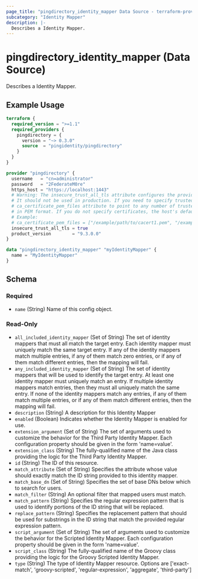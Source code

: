```yaml
---
page_title: "pingdirectory_identity_mapper Data Source - terraform-provider-pingdirectory"
subcategory: "Identity Mapper"
description: |-
  Describes a Identity Mapper.
---
```


# pingdirectory_identity_mapper (Data Source)

Describes a Identity Mapper.

## Example Usage

```terraform
terraform {
  required_version = ">=1.1"
  required_providers {
    pingdirectory = {
      version = "~> 0.3.0"
      source  = "pingidentity/pingdirectory"
    }
  }
}

provider "pingdirectory" {
  username   = "cn=administrator"
  password   = "2FederateM0re"
  https_host = "https://localhost:1443"
  # Warning: The insecure_trust_all_tls attribute configures the provider to trust any certificate presented by the PingDirectory server.
  # It should not be used in production. If you need to specify trusted CA certificates, use the
  # ca_certificate_pem_files attribute to point to any number of trusted CA certificate files
  # in PEM format. If you do not specify certificates, the host's default root CA set will be used.
  # Example:
  # ca_certificate_pem_files = ["/example/path/to/cacert1.pem", "/example/path/to/cacert2.pem"]
  insecure_trust_all_tls = true
  product_version        = "9.3.0.0"
}

data "pingdirectory_identity_mapper" "myIdentityMapper" {
  name = "MyIdentityMapper"
}
```

<!-- schema generated by tfplugindocs -->
## Schema

### Required

- `name` (String) Name of this config object.

### Read-Only

- `all_included_identity_mapper` (Set of String) The set of identity mappers that must all match the target entry. Each identity mapper must uniquely match the same target entry. If any of the identity mappers match multiple entries, if any of them match zero entries, or if any of them match different entries, then the mapping will fail.
- `any_included_identity_mapper` (Set of String) The set of identity mappers that will be used to identify the target entry. At least one identity mapper must uniquely match an entry. If multiple identity mappers match entries, then they must all uniquely match the same entry. If none of the identity mappers match any entries, if any of them match multiple entries, or if any of them match different entries, then the mapping will fail.
- `description` (String) A description for this Identity Mapper
- `enabled` (Boolean) Indicates whether the Identity Mapper is enabled for use.
- `extension_argument` (Set of String) The set of arguments used to customize the behavior for the Third Party Identity Mapper. Each configuration property should be given in the form 'name=value'.
- `extension_class` (String) The fully-qualified name of the Java class providing the logic for the Third Party Identity Mapper.
- `id` (String) The ID of this resource.
- `match_attribute` (Set of String) Specifies the attribute whose value should exactly match the ID string provided to this identity mapper.
- `match_base_dn` (Set of String) Specifies the set of base DNs below which to search for users.
- `match_filter` (String) An optional filter that mapped users must match.
- `match_pattern` (String) Specifies the regular expression pattern that is used to identify portions of the ID string that will be replaced.
- `replace_pattern` (String) Specifies the replacement pattern that should be used for substrings in the ID string that match the provided regular expression pattern.
- `script_argument` (Set of String) The set of arguments used to customize the behavior for the Scripted Identity Mapper. Each configuration property should be given in the form 'name=value'.
- `script_class` (String) The fully-qualified name of the Groovy class providing the logic for the Groovy Scripted Identity Mapper.
- `type` (String) The type of Identity Mapper resource. Options are ['exact-match', 'groovy-scripted', 'regular-expression', 'aggregate', 'third-party']

